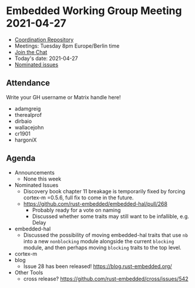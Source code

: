 # Embedded Working Group Meeting 2021-04-27

* [Coordination Repository]
* Meetings: Tuesday 8pm Europe/Berlin time
* [Join the Chat]
* Today's date: 2021-04-27
* [Nominated issues](https://github.com/search?q=org%3Arust-embedded+label%3Anominated+is%3Aopen&type=Issues)

[Coordination Repository]: https://github.com/rust-embedded/wg
[Join the Chat]: https://riot.im/app/#/room/#rust-embedded:matrix.org

## Attendance

Write your GH username or Matrix handle here!

* adamgreig
* therealprof
* dirbaio
* wallacejohn
* cr1901
* hargoniX

## Agenda

* Announcements
    * None this week
* Nominated Issues
    * Discovery book chapter 11 breakage is temporarily fixed by forcing cortex-m =0.5.6, full fix to come in the future.
    * https://github.com/rust-embedded/embedded-hal/pull/268
        * Probably ready for a vote on naming
        * Discussed whether some traits may still want to be infallible, e.g. Delay
* embedded-hal
    * Discussed the possibility of moving embedded-hal traits that use `nb` into a new `nonblocking` module alongside the current `blocking` module, and then perhaps moving `blocking` traits to the top level.
* cortex-m
* blog
    * Issue 28 has been released! https://blog.rust-embedded.org/
* Other Tools
    * cross release? https://github.com/rust-embedded/cross/issues/542
